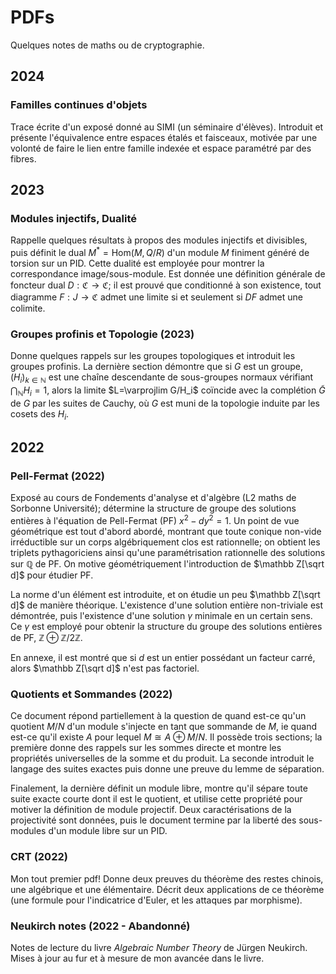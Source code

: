# PDFs

Quelques notes de maths ou de cryptographie.


## 2024

### Familles continues d'objets

Trace écrite d'un exposé donné au SIMI (un séminaire d'élèves).
Introduit et présente l'équivalence entre espaces étalés et faisceaux, motivée par une volonté de faire le lien entre famille indexée et espace paramétré par des fibres.


## 2023

### Modules injectifs, Dualité

Rappelle quelques résultats à propos des modules injectifs et divisibles, puis définit le dual $M^*=\mathrm{Hom}(M, Q/R)$ d'un module $M$ finiment généré de torsion sur un PID.
Cette dualité est employée pour montrer la correspondance image/sous-module.
Est donnée une définition générale de foncteur dual $D:\mathfrak C\to\mathfrak C$; il est prouvé que conditionné à son existence, tout diagramme $F:J\to\mathfrak C$ admet une limite si et seulement si $DF$ admet une colimite.

### Groupes profinis et Topologie (2023)

Donne quelques rappels sur les groupes topologiques et introduit les groupes profinis.
La dernière section démontre que si $G$ est un groupe, $(H_i)_{k\in\mathbb N}$ est une chaîne descendante de sous-groupes normaux vérifiant $\bigcap_{\mathbb N} H_i = 1$, alors la limite $L=\varprojlim G/H_i$ coïncide avec la complétion $\tilde G$ de $G$ par les suites de Cauchy, où $G$ est muni de la topologie induite par les cosets des $H_i$.


## 2022

### Pell-Fermat (2022)

Exposé au cours de Fondements d'analyse et d'algèbre (L2 maths de Sorbonne Université); détermine la structure de groupe des solutions entières à l'équation de Pell-Fermat (PF) $x^2 - dy^2 = 1$.
Un point de vue géométrique est tout d'abord abordé, montrant que toute conique non-vide irréductible sur un corps algébriquement clos est rationnelle; on obtient les triplets pythagoriciens ainsi qu'une paramétrisation rationnelle des solutions sur $\mathbb Q$ de PF.
On motive géométriquement l'introduction de $\mathbb Z[\sqrt d]$ pour étudier PF.

La norme d'un élément est introduite, et on étudie un peu $\mathbb Z[\sqrt d]$ de manière théorique.
L'existence d'une solution entière non-triviale est démontrée, puis l'existence d'une solution $\gamma$ minimale en un certain sens.
Ce $\gamma$ est employé pour obtenir la structure du groupe des solutions entières de PF, $\mathbb Z\oplus \mathbb Z/2\mathbb Z$.

En annexe, il est montré que si $d$ est un entier possédant un facteur carré, alors $\mathbb Z[\sqrt d]$ n'est pas factoriel.

### Quotients et Sommandes (2022)

Ce document répond partiellement à la question de quand est-ce qu'un quotient $M/N$ d'un module s'injecte en tant que sommande de $M$, ie quand est-ce qu'il existe $A$ pour lequel $M\cong A\oplus M/N$.
Il possède trois sections; la première donne des rappels sur les sommes directe et montre les propriétés universelles de la somme et du produit.
La seconde introduit le langage des suites exactes puis donne une preuve du lemme de séparation.

Finalement, la dernière définit un module libre, montre qu'il sépare toute suite exacte courte dont il est le quotient, et utilise cette propriété pour motiver la définition de module projectif.
Deux caractérisations de la projectivité sont données, puis le document termine par la liberté des sous-modules d'un module libre sur un PID.

### CRT (2022)

Mon tout premier pdf!
Donne deux preuves du théorème des restes chinois, une algébrique et une élémentaire.
Décrit deux applications de ce théorème (une formule pour l'indicatrice d'Euler, et les attaques par morphisme).

### Neukirch notes (2022 - Abandonné)

Notes de lecture du livre *Algebraic Number Theory* de Jürgen Neukirch.
Mises à jour au fur et à mesure de mon avancée dans le livre.
